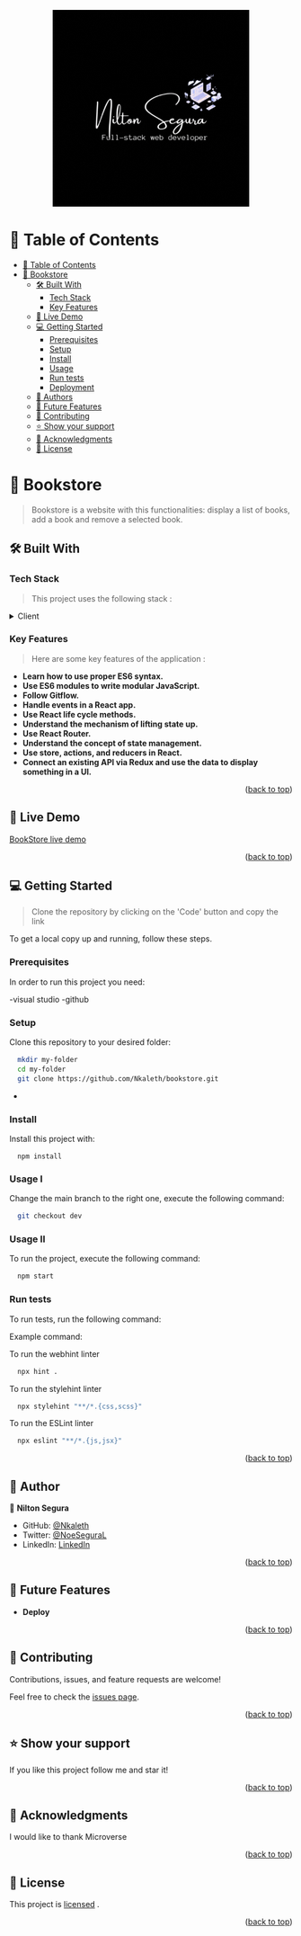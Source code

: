 <a name="readme-top"></a>

<div align="center">
  <!-- You are encouraged to replace this logo with your own! Otherwise you can also remove it. -->
  <img src="ns_logo.gif" alt="logo" width="350"  height="auto" />
  <br/>
</div>

# 📗 Table of Contents

- [📗 Table of Contents](#-table-of-contents)
- [📖 Bookstore ](#-Bookstore-)
  - [🛠 Built With ](#-built-with-)
    - [Tech Stack ](#tech-stack-)
    - [Key Features ](#key-features-)
  - [🚀 Live Demo ](#-live-demo-)
  - [💻 Getting Started ](#-getting-started-)
    - [Prerequisites](#prerequisites)
    - [Setup](#setup)
    - [Install](#install)
    - [Usage](#usage)
    - [Run tests](#run-tests)
    - [Deployment](#deployment)
  - [👥 Authors ](#-authors-)
  - [🔭 Future Features ](#-future-features-)
  - [🤝 Contributing ](#-contributing-)
  - [⭐️ Show your support ](#️-show-your-support-)
  - [🙏 Acknowledgments ](#-acknowledgments-)
  - [📝 License ](#-license-)

<!-- PROJECT DESCRIPTION -->

# 📖 Bookstore<a name="about-project"></a>

> Bookstore is a website with this functionalities: display a list of books,  add a book and remove a selected book.

## 🛠 Built With <a name="built-with"></a>

### Tech Stack <a name="tech-stack"></a>

> This project uses the following stack :

<details>
  <summary>Client</summary>
  <ul>
    <li><a href="https://www.w3schools.com/html/">HTML</a></li>
    <li><a href="https://www.w3schools.com/css/">CSS</a></li>
     <li><a href="https://www.w3schools.com/js/">JavaScript</a></li>
     <li><a href="hhttps://reactjs.org/">ReactJs</a></li>
  </ul>
</details>

<!-- Features -->

### Key Features <a name="key-features"></a>

> Here are some key features of the application :

- **Learn how to use proper ES6 syntax.**
- **Use ES6 modules to write modular JavaScript.**
- **Follow Gitflow.**
- **Handle events in a React app.**
- **Use React life cycle methods.**
- **Understand the mechanism of lifting state up.**
- **Use React Router.**
- **Understand the concept of state management.**
- **Use store, actions, and reducers in React.**
- **Connect an existing API via Redux and use the data to display something in a UI.**

<p align="right">(<a href="#readme-top">back to top</a>)</p>

<!-- LIVE DEMO -->

## 🚀 Live Demo <a name="live-demo"></a>

[BookStore live demo](https://bookstore-obvr.onrender.com/)


<!-- > Here you can visit my live demo : -->

<p align="right">(<a href="#readme-top">back to top</a>)</p>

<!-- GETTING STARTED -->

## 💻 Getting Started <a name="getting-started"></a>

> Clone the repository by clicking on the 'Code' button and copy the link

To get a local copy up and running, follow these steps.

### Prerequisites

In order to run this project you need:

-visual studio
-github

### Setup

Clone this repository to your desired folder:

```sh
  mkdir my-folder
  cd my-folder
  git clone https://github.com/Nkaleth/bookstore.git
```

-

### Install

Install this project with:

```
  npm install
```
### Usage I

Change the main branch to the right one, execute the following command:

```sh
  git checkout dev
```

### Usage II

To run the project, execute the following command:

```sh
  npm start
```

### Run tests

To run tests, run the following command:

Example command:

To run the webhint linter

```sh
  npx hint .
```

To run the stylehint linter

```sh
  npx stylehint "**/*.{css,scss}"
```

To run the ESLint linter

```sh
  npx eslint "**/*.{js,jsx}" 
```

<p align="right">(<a href="#readme-top">back to top</a>)</p>

<!-- AUTHORS -->

## 👥 Author <a name="author"></a>

👤 **Nilton Segura**

- GitHub: [@Nkaleth](https://github.com/Nkaleth)
- Twitter: [@NoeSeguraL](https://twitter.com/NoeSeguraL)
- LinkedIn: [LinkedIn](https://www.linkedin.com/in/nseguralu/)

<p align="right">(<a href="#readme-top">back to top</a>)</p>

<!-- FUTURE FEATURES -->

## 🔭 Future Features <a name="future-features"></a>

- **Deploy**

<p align="right">(<a href="#readme-top">back to top</a>)</p>

<!-- CONTRIBUTING -->

## 🤝 Contributing <a name="contributing"></a>

Contributions, issues, and feature requests are welcome!

Feel free to check the [issues page](../../issues/).

<p align="right">(<a href="#readme-top">back to top</a>)</p>

<!-- SUPPORT -->

## ⭐️ Show your support <a name="support"></a>

If you like this project follow me and star it!

<p align="right">(<a href="#readme-top">back to top</a>)</p>

<!-- ACKNOWLEDGEMENTS -->

## 🙏 Acknowledgments <a name="acknowledgements"></a>

I would like to thank Microverse<br>

<p align="right">(<a href="#readme-top">back to top</a>)</p>
<!-- LICENSE -->

## 📝 License <a name="license"></a>

This project is [licensed](./MIT.md) .

<p align="right">(<a href="#readme-top">back to top</a>)</p>
